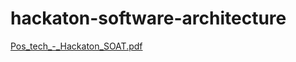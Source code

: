 # hackaton-software-architecture

[Pos_tech_-_Hackaton_SOAT.pdf](https://github.com/juliapcosta97/hackaton-software-architecture/files/14643674/Pos_tech_-_Hackaton_SOAT.pdf)
